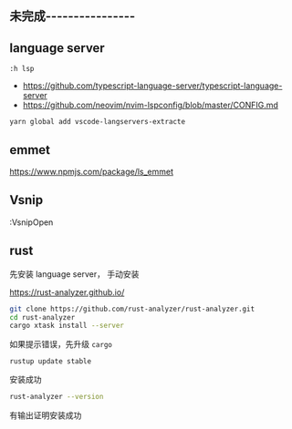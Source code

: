##  未完成----------------

## language server

`:h lsp`

- https://github.com/typescript-language-server/typescript-language-server
- https://github.com/neovim/nvim-lspconfig/blob/master/CONFIG.md

`yarn global add vscode-langservers-extracte`

## emmet

https://www.npmjs.com/package/ls_emmet

## Vsnip

:VsnipOpen

## rust

先安装 language server， 手动安装

https://rust-analyzer.github.io/

```bash
git clone https://github.com/rust-analyzer/rust-analyzer.git
cd rust-analyzer
cargo xtask install --server
```

如果提示错误，先升级 `cargo`

```
rustup update stable
```

安装成功

```bash
rust-analyzer --version
```

有输出证明安装成功

